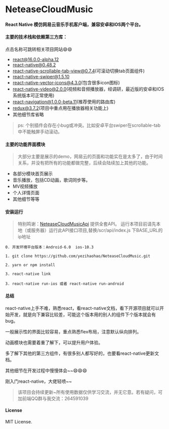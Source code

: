 # NeteaseCloudMusic

#### React Native 模仿网易云音乐手机客户端，兼容安卓和IOS两个平台。
#### 主要的技术栈和依赖第三方库：

点击名称可跳转相关项目网站😄😄

- [react@16.0.0-alpha.12](https://facebook.github.io/react/)
- [react-native@0.48.2](https://github.com/facebook/react-native)
- [react-native-scrollable-tab-view@0.7.4](https://github.com/skv-headless/react-native-scrollable-tab-view)(可滚动切换tab页面组件)
- [react-native-swiper@1.5.10](https://github.com/leecade/react-native-swiper)
- [react-native-vector-icons@4.3.0](https://github.com/oblador/react-native-vector-icons)(包含很多icon图标)
- [react-native-video@2.0.0](https://github.com/react-native-community/react-native-video)(视频和音频播放器，经调研，最近版的安卓和IOS系统版本可正常使用)
- [react-navigation@1.0.0-beta.11](https://github.com/react-community/react-navigation)(推荐使用的路由库)
- [redux@3.7.2](https://github.com/reactjs/redux)(项目中重点用在播放器相关功能上)
- 其他细节库省略

> ps: 个别插件会存在小bug或冲突。比如安卓平台swiper在scrollable-tab中不能触屏手动滚动。

#### 主要的功能界面模块

> 大部分主要是展示的demo，网易云的页面和功能实在是太多了，由于时间关系，并没有把所有的功能都做完整，后续会陆续加上其他的功能。

- 各部分模块首页展示
- 音乐播放，包括CD动画，歌词同步等。
- MV视频播放
- 个人详情页面
- 其他细节等等

#### 安装运行

> 特别鸣谢：[NeteaseCloudMusicApi](https://github.com/Binaryify/NeteaseCloudMusicApi) 提供全套API。
    运行本项目前请先本地（或服务器）运行此API接口项目,替换/scr/api/index.js 下BASE_URL的ip地址

```
0. 开发环境平台版本：Android-6.0  ios-10.3

1. git clone https://github.com/yezihaohao/NeteaseCloudMusic.git

2. yarn or npm install

3. react-native link 

3. react-native run-ios 或者 react-native run-android
```

#### 总结

react-native上手不难，熟悉react，看react-native文档，看下开源项目就可以开始开发，就是向下兼容比较差，可能这个版本用的别人的组件下个版本就会有bug。

一般展示性的界面比较容易，重点熟悉flex布局，注意默认纵向排列。

动画模块也需要着重了解下，可以提升用户体验。

多了解下其他的第三方组件，有很多别人都写好的，也要看react-native更新文档。

其他细节在开发过程中慢慢体会~~😄😄😄

刚入门react-native，大佬轻喷~~

> 该项目会持续更新~所有使用数据仅供学习交流，并无它意。若有疑问，可加前端QQ群与我交流：264591039


#### License

MIT License.

